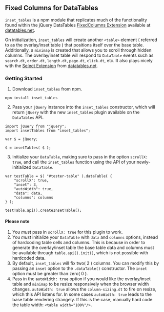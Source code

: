 ## Fixed Columns for DataTables
`inset_tables` is a npm module that replicates much of the functionality found within the jQuery DataTables [FixedColumns Extension](https://datatables.net/extensions/fixedcolumns/) available at [datatables.net](https://datatables.net).

On initialization, `inset_tables` will create another `<table>` element ( referred to as the overlay/inset table ) that positions itself over the base table. Additionally, a `minimap` is created that allows you to scroll through hidden columns. The overlay/inset table will respond to `DataTable` events such as `search.dt`, `order.dt`, `length.dt`, `page.dt`, `click.dt`, etc. It also plays nicely with the [Select Extension](https://datatables.net/extensions/select/) from [datatables.net](https://datatables.net).

### Getting Started
1. Download `inset_tables` from npm.

```
npm install inset_tables
```

2. Pass your `jQuery` instance into the `inset_tables` constructor, which will return `jQuery` with the new `inset_tables` plugin available on the `DataTables` API.

```
import jQuery from "jquery";
import insetTables from "inset_tables";

var $ = jQuery;

$ = insetTables( $ );
```

3. Initialize your `DataTable`, making sure to pass in the option `scrollX: true`, and call the `inset_tables` function using the API of your newly-initialized `DataTable`.

```
var testTable = $( "#tester-table" ).dataTable( {
    "scrollX": true,
    "inset": 3,
    "autoWidth": true,
    "data": data,
    "columns": columns
} );

testTable.api().createInsetTable();
```

#### Please note
1. You _must_ pass in `scrollX: true` for this plugin to work.
2. You _must_ initialize your `DataTable` with `data` and `columns` options, instead of hardcoding table cells and columns. This is because in order to generate the overlay/inset table the base table data and columns must be available through `table.api().init()`, which is not possible with hardcoded data.
3. By default, `inset_tables` will fix two( 2 ) columns. You can modify this by passing an `inset` option to the `.dataTable()` constructor. The `inset` option must be greater than zero( 0 ).
4. Pass in the `autoWidth: true` option if you would like the overlay/inset table and `minimap` to be resize responsively when the browser width changes. `autoWidth: true` allows the `column-sizing.dt` to fire on resize, which this API listens for. In some cases `autoWidth: true` leads to the base table rendering strangely. If this is the case, manually hard code the table width: `<table width="100%"/>`.
